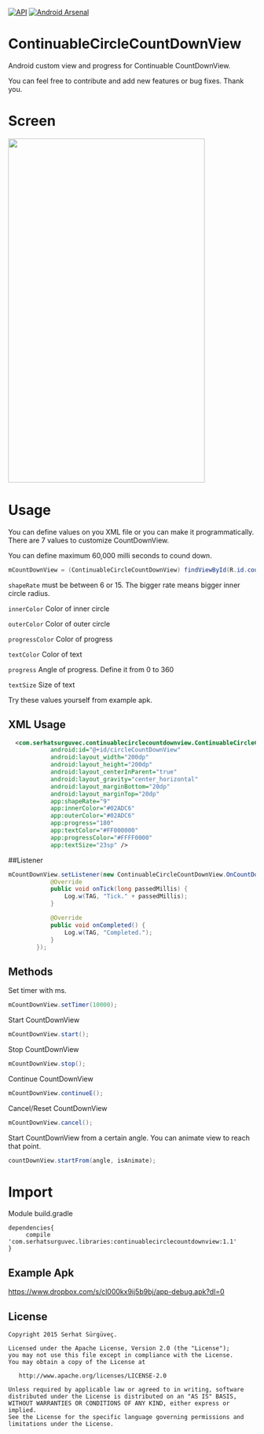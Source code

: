 [![API](https://img.shields.io/badge/API-8%2B-blue.svg?style=flat)](https://android-arsenal.com/api?level=8)
[![Android Arsenal](https://img.shields.io/badge/Android%20Arsenal-ContinuableCircleCountDownView-green.svg?style=true)](https://android-arsenal.com/details/1/3057)


# ContinuableCircleCountDownView

Android custom view and progress for Continuable CountDownView.

You can feel free to contribute and add new features or bug fixes. Thank you.

# Screen 
<img src="https://media.giphy.com/media/l49FphqDgMaQDy1LW/giphy.gif" width="400" height="700"/>

# Usage 

You can define values on you XML file or you can make it programmatically. There are 7 values to customize
CountDownView. 

You can define maximum 60,000 milli seconds to cound down.


```java
mCountDownView = (ContinuableCircleCountDownView) findViewById(R.id.countDownView);
```  

```shapeRate```  must be between 6 or 15. The bigger rate means bigger inner circle radius.

```innerColor``` Color of inner circle

```outerColor``` Color of outer circle

```progressColor``` Color of progress

```textColor``` Color of text 

```progress``` Angle of progress. Define it from 0 to 360

```textSize``` Size of text  


Try these values yourself from example apk.

## XML Usage

```xml
  <com.serhatsurguvec.continuablecirclecountdownview.ContinuableCircleCountDownView
            android:id="@+id/circleCountDownView"
            android:layout_width="200dp"
            android:layout_height="200dp"
            android:layout_centerInParent="true"
            android:layout_gravity="center_horizontal"
            android:layout_marginBottom="20dp"
            android:layout_marginTop="20dp"
            app:shapeRate="9"
            app:innerColor="#02ADC6"
            app:outerColor="#02ADC6"
            app:progress="180"
            app:textColor="#FF000000"
            app:progressColor="#FFFF0000"
            app:textSize="23sp" />
```
##Listener
```java
mCountDownView.setListener(new ContinuableCircleCountDownView.OnCountDownCompletedListener() {
            @Override
            public void onTick(long passedMillis) {
                Log.w(TAG, "Tick." + passedMillis);
            }

            @Override
            public void onCompleted() {
                Log.w(TAG, "Completed.");
            }
        });
```

        
##  Methods

Set timer with ms.
```java
mCountDownView.setTimer(10000);
```

Start CountDownView
```java
mCountDownView.start();
```

Stop CountDownView
```java
mCountDownView.stop();
```

Continue CountDownView
```java
mCountDownView.continueE();
```

Cancel/Reset CountDownView
```java
mCountDownView.cancel();
```

Start CountDownView from a certain angle. You can animate view to reach that point.
```java
countDownView.startFrom(angle, isAnimate);
```

# Import

Module build.gradle
```
dependencies{
     compile 'com.serhatsurguvec.libraries:continuablecirclecountdownview:1.1'
}
```

Example Apk
------------

https://www.dropbox.com/s/cl000kx9ij5b9bj/app-debug.apk?dl=0

License
--------


    Copyright 2015 Serhat Sürgüveç.

    Licensed under the Apache License, Version 2.0 (the "License");
    you may not use this file except in compliance with the License.
    You may obtain a copy of the License at

       http://www.apache.org/licenses/LICENSE-2.0

    Unless required by applicable law or agreed to in writing, software
    distributed under the License is distributed on an "AS IS" BASIS,
    WITHOUT WARRANTIES OR CONDITIONS OF ANY KIND, either express or implied.
    See the License for the specific language governing permissions and
    limitations under the License.


